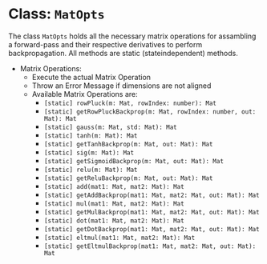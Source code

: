 # Class: `MatOpts`

The class `MatOpts` holds all the necessary matrix operations for assambling a forward-pass and their respective derivatives to perform backpropagation.
All methods are static (stateindependent) methods.

* Matrix Operations:
  * Execute the actual Matrix Operation
  * Throw an Error Message if dimensions are not aligned
  * Available Matrix Operations are:
    * `[static] rowPluck(m: Mat, rowIndex: number): Mat`
    * `[static] getRowPluckBackprop(m: Mat, rowIndex: number, out: Mat): Mat`
    * `[static] gauss(m: Mat, std: Mat): Mat`
    * `[static] tanh(m: Mat): Mat`
    * `[static] getTanhBackprop(m: Mat, out: Mat): Mat`
    * `[static] sig(m: Mat): Mat`
    * `[static] getSigmoidBackprop(m: Mat, out: Mat): Mat`
    * `[static] relu(m: Mat): Mat`
    * `[static] getReluBackprop(m: Mat, out: Mat): Mat`
    * `[static] add(mat1: Mat, mat2: Mat): Mat`
    * `[static] getAddBackprop(mat1: Mat, mat2: Mat, out: Mat): Mat`
    * `[static] mul(mat1: Mat, mat2: Mat): Mat`
    * `[static] getMulBackprop(mat1: Mat, mat2: Mat, out: Mat): Mat`
    * `[static] dot(mat1: Mat, mat2: Mat): Mat`
    * `[static] getDotBackprop(mat1: Mat, mat2: Mat, out: Mat): Mat`
    * `[static] eltmul(mat1: Mat, mat2: Mat): Mat`
    * `[static] getEltmulBackprop(mat1: Mat, mat2: Mat, out: Mat): Mat`
    